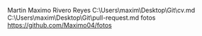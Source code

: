 Martin Maximo Rivero Reyes
C:\Users\maxim\Desktop\Git\cv.md
C:\Users\maxim\Desktop\Git\pull-request.md
fotos https://github.com/Maximo04/fotos